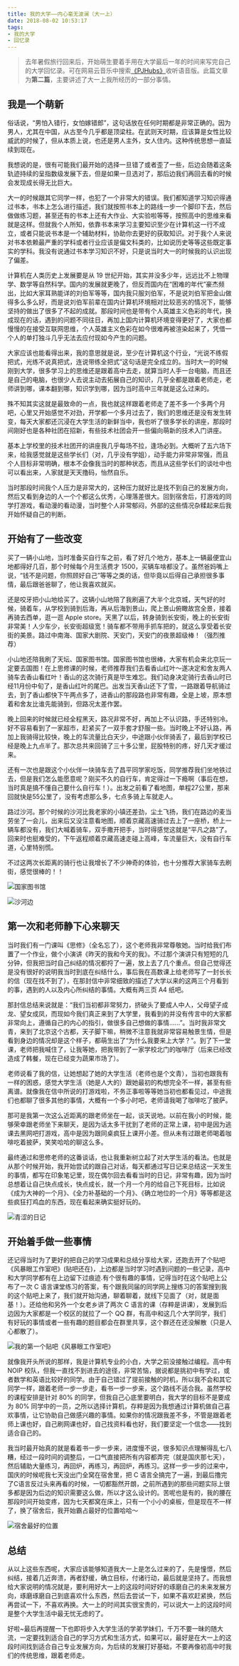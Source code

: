 ```yaml
---
title: 我的大学——内心毫无波澜（大一上）
date: 2018-08-02 10:53:17
tags:
- 我的大学
- 回忆录
---
```


> 去年暑假旅行回来后，开始萌生要着手用在大学最后一年的时间来写完自己的大学回忆录。可在网易云音乐中搜索[《PJHubs》](https://music.163.com/#/djradio?id=527553635)收听语音版。此篇文章为**第二篇**，主要讲述了大一上我所经历的一部分事情。

## 我是一个萌新
俗话说，“男怕入错行，女怕嫁错郎”，这句话放在任何时期都是非常正确的。因为男人，尤其在中国，从古至今几乎都是顶梁柱。在武则天时期，应该算是女性比较威武的时候了，但从本质上说，也还是男人主外，女人住内。这种传统思想一直延续到现在。

我想说的是，很有可能我们最开始的选择一旦错了或者歪了一些，后边会随着这条轨迹持续的呈指数级发展下去，但是如果一旦选对了，那后边我们再回去看的时候会发现成长得无比巨大。

大一的时候跟其它同学一样，也犯了一个非常大的错误。我们都知道学习知识得通过书本，书本上怎么进行描述，我们就按照书本上的路线一步一个脚印下去，然后做做练习题，甚至还有的书本上还有大作业、大实验啦等等，按照高中的思维来看就是这样。但就我个人所知，依靠书本来学习主要知识至少在计算机这一行不成立，或者只能说书本是一个辅助材料，协助你去更好的获取知识。对于我个人来说对书本依赖最严重的学科或者行业应该是偏文科类的，比如说历史等等这些既定事实的学科。我没有说通过书本学习知识不好，只是说当时大一的时候我的认识出现了偏差。

计算机在人类历史上发展要是从 19 世纪开始，其实并没多少年，远远比不上物理学、数学等自然科学。国内的发展就更晚了，但反而国内在“困难的年代”豪杰频出，比如大家耳熟能详的刘伯军等等，国内我只服刘伯军，不是说刘伯军把金山做得多么多么好，而是说刘伯军前辈在国内计算机环境相对比较恶劣的情况下，能够坚持的做出了很多了不起的成就。那段时间也是带有个人英雄主义色彩的年代，换成现在的话，遇到的问题不同往日，再加上国内计算机环境变得更好了，大家也都慢慢的在接受互联网思维，个人英雄主义色彩在如今很难再被渲染起来了，凭借一个人的单打独斗几乎无法去应付现如今产生的问题。

大家应该也能看得出来，我的意思就是说，至少在计算机这个行业，“光说不练假把式，光练不说真把式，连说带练全把式”这句话是完全成立的。当时大一的时候刚到大学，很多学习上的思维还是跟着高中去走，就算当时人手一台电脑，而且还是自己的电脑，也很少人去说主动去拓展自己的知识，几乎全都是跟着老师走，老师讲到哪，课本翻到哪，知识学到哪，因为当时高中三年就是这么过来的。

殊不知其实这就是最致命的一点，我也就这样跟着老师走了差不多一个多两个月吧，心里又开始感觉不对劲，开学都一个多月过去了，我们的思维还是没有发生转变，每天大家都还沉浸在大学生活的新鲜当中，我也听了很多学长的讲座，那段时间刚好也是各种社团在招新，有些技术社团会开一些偏向萌新的技术入门讲座。

基本上学校里的技术社团开的讲座我几乎每场不拉，逢场必到。大概听了五六场下来，给我感觉就是这些学长们（对，几乎没有学姐），动手能力非常非常强，而且个人目标非常明确，根本不会像我当时的那种状态，而且从这些学长们的谈吐中也可以看出来，人家就是天天撸码，怡然自乐。

当时那段时间我个人压力是非常大的，这种压力就好比是找不到自己的发展方向，然后又看到身边的人一个个都这么优秀，心理落差很大。回到宿舍后，打游戏的同学打游戏，看动漫的看动漫，当时整个人非常郁闷，外部的这些情况杂糅起来后我开始怀疑自己的判断。

## 开始有了一些改变
买了一辆小山地，当时准备买自行车之前，看了好几个地方，基本上一辆最便宜山地都得好几百，那个时候每个月生活费才 1500，买辆车啥都没了。虽然爸妈嘴上说，“钱不是问题，你照顾好自己”等等之类的话，但毕竟以后得自己承担很多事情，最后跟爸爸聊了，他让我喜欢就买。

还是咬牙把小山地给买了。这辆小山地陪了我刷遍了大半个北京城，天气好的时候，骑着车，从学校到骑到后海，再从后海到景山，爬上景山俯瞰故宫全景，接着再骑去西单，逛一逛 Apple store。天黑了以后，转身骑到长安街，晚上的长安街非常美！人少车少，长安街超级宽！骑车都不带用手抓车把的，就这么享受着长安街的美景。路过中南海、国家大剧院、天安门，天安门的夜景超级棒！（强烈推荐）

小山地还陪我刷了天坛、国家图书馆。国家图书馆也很棒，大家有机会来北京玩一定要去国图！在上思修课的时候，老师推荐我们去看香山红叶～遂决定和舍友两人骑车去香山看红叶！香山的这次骑行真是毕生难忘。我们动身决定骑行去香山时已经11月份中旬了，是香山红叶的尾巴。出发当天香山还下了雪，一路跟着导航骑过去，到了香山都快下午两点多了，进香山的那段路也非常有趣，全是上坡，原本想着和舍友比谁先能骑到，但路况太差作罢。

晚上回来的时候就已经全程黑天，路况非常不好，再加上不认识路，手还特别冷。好不容易看到了一家超市，赶紧买了一双手套才舒服一些。当时晚上不好认路，再加上我骑得比较快，晚上的车流量比白天少，中途跟小伙伴骑丢了，最后到学校已经是晚上九点半了。那次总共来回骑了三十多公里，屁股特别的疼，好几天才缓过来。

还有一次也是跟这个小伙伴一块骑车去了昌平同学家吃饭，同学推荐我们坐地铁过去，但是我们怎么能愿意呢？刚买不久的自行车，肯定得过一下瘾啊（事后在想，当时真是搞不懂自己要什么自行车！）。出发之前看了看地图，单程27公里，那来回就快是55公里了，没有考虑那么多，七点多骑上车就走人。

路过沙河。那个时候的沙河比我老家的小镇还差劲，尘土飞扬，我们在路边的麦当劳坐了一会儿，出来后又没注意看地图，顺着京藏高速骑过去上了一座桥，桥上一辆车都没有，我们大喊着骑车，双手撒开把手，当时得感觉这就是“平凡之路”了。回来时也挺难受的，下午返程顺着京藏高速走碰上高峰，车流量巨大，没有自行车道，心里特别慌。

不过这两次长距离的骑行也让我增长了不少神奇的体验，也十分推荐大家骑车去刷街，感觉很棒的！！

![国家图书馆](https://i.loli.net/2019/01/13/5c3ab1943cf20.jpg)

![沙河边](https://i.loli.net/2019/01/13/5c3ab13dc3711.jpg)

## 第一次和老师静下心来聊天
当时我们有一门课叫《思修》（全名忘了），这个老师我非常尊敬她。当时给我们布置了一个作业，做个小演讲《昨天的我和今天的我》。不过那个演讲只有短短的几分钟，但我把当时自己纠结的情况都捋了一遍，放上去了几个重点。但自己觉得还是没有很好的说明我当时到底在纠结什么，事后我在高数课上给老师写了一封长长的信（现在找不到了），在那封信中非常细致的描述了大学以来的这两三个月看到的事，遇到的人以及内心所纠结的事情。大概有两三页 A4 纸吧。

那封信总结来说就是：“我们当初都非常努力，挤破头了要成人中人，父母望子成龙、望女成凤，而现如今我们真正来到了大学里，我看到的并没有传言中的大家都非常向上，遵循自己的内心的指引，做很多自己想做的事情......”。当时我非常文青，来到了北京这个古都，天子脚下嘛，稍微不注意我就非常容易触景生情，但是看到身边的情况却是这个样子，都萌生出了“为什么我要来上大学？”。到了下一堂课，老师把我喊住了，让我等她，把我带到了一家学校北门的咖啡厅（后来已经改造成了韩餐，现在已经变为蔬果市场了）。

老师说看了我的信，让她想起了她的大学生活（老师也是个文青），当初也跟我有一样的困惑，感觉大学生活（她是人大的）跟她最初的构想完全不一样，甚至有些离谱。就像我在信中所说的打游戏啦，不务正事啦等等她当初也都看见过，中途我们也都聊了很多其他的事情，大概有一个多小时吧，老师请我喝了咖啡吃了披萨。

那可是我第一次这么近距离的跟老师坐在一起，谈天说地。以前在我小的时候，能够荣幸跟老师坐下来聊天，是因为话太多干扰到了老师的正常上课，初中是因为逃课去黑网吧打游戏，高中是因为跟同桌疯狂上课开小差。但从未有过跟老师喝着咖啡吃着披萨，笑笑哈哈的聊这么多。

最终通过和思修老师的这番谈话，也让我重新树立起了对大学生活的看法。也就是从那个时候开始，我开始尝试的跟自己对话，每天都通过写日记来总结这一天发生的事情，都写在印象笔记里，现在偶尔回去看看当时的日记，非常有趣，因为当时总想着让自己快点成长，快点成长，就一个月一个月的给自己下死目标，比如说《成为大神的一个月》、《全力补基础的一个月》、《确立地位的一个月》等等都是这些疯狂打鸡血的东西，现在看起来确实挺好玩的。

![青涩的日记](https://i.loli.net/2019/01/13/5c3ab343c3b19.png)

## 开始着手做一些事情
还记得当时为了更好的把自己的学习成果和总结分享给大家，还跑去开了个贴吧《风暴眼工作室吧》(贴吧还在)，上边都是当时学习时遇到问题的一些记录，高中和大学同学都有在上边留下过痕迹.有个很有趣的事情，记得当时在这个贴吧上公布了一次 C 语言课堂练习的答案，有个跟我同届的同学网上搜练习的答案搜到我的这个贴吧上来了，我们就开始沟通，聊着聊着，就线下见面了（对，就是面基！）。还给他和另外一个女老乡讲了两次 C 语言的课（存粹是讲课），发展到后边因为大家都是一个校区的就拉了一个 QQ 群，有高中和这几个大学同学，我们有好玩的事情或者一些有趣的题目都会在群里共享，这个群还在还没解散（只是人心都散了）。

![我的第一个贴吧《风暴眼工作室吧》](https://i.loli.net/2019/01/13/5c3abd1eeb619.png)

就像我开头所说的那样，我是计算机专业的小白，大学之前没接触过编程。高中有 NOIP 校队，但我一直找不到进去的途径，非常苦恼，据说都是挑初中有学过，或者数学和英语比较好的同学。由于自己错过了提前接触的时机，所以我不会和其它同学一样，跟着老师一步一步走，看书一步一步来，这个路线不适合我。虽然学校的课程安排是针对 80% 的同学，但我自己心底里要明白，我大学的目标不是要成为 80% 同学中的一员，之所以选择计算机，存粹是因为我想通过计算机做自己喜欢事情，让它协助自己做感兴趣的事情。如果你的情况跟我差不多，不管是跟着老师上课也好，自己刷网课也好，自己找资料看也好，我们要坚定一个信念——找到适合自己的。

我当时最开始真的就是看着书一步一步来，进度慢不说，很多知识点理解得乱七八糟，经过一段时间的调整后，一口气直接把所有内容都弄完（就是国庆那七天），然后辅助大量练习，再回炉，再练习，再回炉，再练习。这样一步一步的过来中，国庆的时候呢我七天没出门全窝在宿舍里，把 C 语言全搞完了一遍，到最后撸完了C语言反过头来再看的时候，一切都豁然开朗，之前所遇到的那些问题实际上很多都是因为后边的知识需要这么做，所以才这么设计的。苦呢也是有的，我的腰在那段时间开始变疼，因为七天都窝在床上，只有一个小小的桌板，但是现在不一样了，换了宿舍后，我开始霸占最好的位置哈哈～

![宿舍最好的位置](https://i.loli.net/2019/01/13/5c3abc67de9d5.jpeg)

## 总结
从以上这些东西呢，大家应该能够知道我大一上是怎么过来的了，先是憧憬，然后纠结，接着几近奔溃，再者舒缓，确立目标，付诸行动，最后就是坚持了。而我想给大家说明的情况就是，要利用好大一上的这段时间好好的琢磨自己的未来发展方向，琢磨琢磨自己到底喜欢什么东西，然后去尝试一下，如果不喜欢赶紧换，然后再尝试一下，不喜欢再换。大一上的时间其实很宝贵的，可以说大一上的这段时间是整个大学生活中最无忧无虑的了。

好啦~最后再提醒一下也即将步入大学生活的学弟学妹们，千万不要一昧的随大流，一定要找到适合自己的学习方式和生活方式，如果可以，最好是在大一上的这段时间找到适合自己专业发展方向，为后续的发展打好基础，不要再像初高中时我们的传统思维，跟着老师走。
